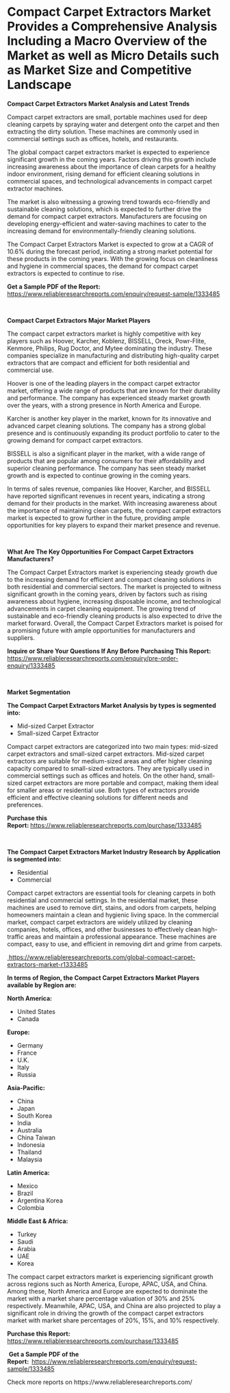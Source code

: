 <p><h1>Compact Carpet Extractors Market Provides a Comprehensive Analysis Including a Macro Overview of the Market as well as Micro Details such as Market Size and Competitive Landscape</h1></p><p><strong>Compact Carpet Extractors Market Analysis and Latest Trends</strong></p>
<p><p>Compact carpet extractors are small, portable machines used for deep cleaning carpets by spraying water and detergent onto the carpet and then extracting the dirty solution. These machines are commonly used in commercial settings such as offices, hotels, and restaurants.</p><p>The global compact carpet extractors market is expected to experience significant growth in the coming years. Factors driving this growth include increasing awareness about the importance of clean carpets for a healthy indoor environment, rising demand for efficient cleaning solutions in commercial spaces, and technological advancements in compact carpet extractor machines.</p><p>The market is also witnessing a growing trend towards eco-friendly and sustainable cleaning solutions, which is expected to further drive the demand for compact carpet extractors. Manufacturers are focusing on developing energy-efficient and water-saving machines to cater to the increasing demand for environmentally-friendly cleaning solutions.</p><p>The Compact Carpet Extractors Market is expected to grow at a CAGR of 10.6% during the forecast period, indicating a strong market potential for these products in the coming years. With the growing focus on cleanliness and hygiene in commercial spaces, the demand for compact carpet extractors is expected to continue to rise.</p></p>
<p><strong>Get a Sample PDF of the Report:&nbsp;</strong> <a href="https://www.reliableresearchreports.com/enquiry/request-sample/1333485">https://www.reliableresearchreports.com/enquiry/request-sample/1333485</a></p>
<p>&nbsp;</p>
<p><strong>Compact Carpet Extractors Major Market Players</strong></p>
<p><p>The compact carpet extractors market is highly competitive with key players such as Hoover, Karcher, Koblenz, BISSELL, Oreck, Powr-Flite, Kenmore, Philips, Rug Doctor, and Mytee dominating the industry. These companies specialize in manufacturing and distributing high-quality carpet extractors that are compact and efficient for both residential and commercial use.</p><p>Hoover is one of the leading players in the compact carpet extractor market, offering a wide range of products that are known for their durability and performance. The company has experienced steady market growth over the years, with a strong presence in North America and Europe.</p><p>Karcher is another key player in the market, known for its innovative and advanced carpet cleaning solutions. The company has a strong global presence and is continuously expanding its product portfolio to cater to the growing demand for compact carpet extractors.</p><p>BISSELL is also a significant player in the market, with a wide range of products that are popular among consumers for their affordability and superior cleaning performance. The company has seen steady market growth and is expected to continue growing in the coming years.</p><p>In terms of sales revenue, companies like Hoover, Karcher, and BISSELL have reported significant revenues in recent years, indicating a strong demand for their products in the market. With increasing awareness about the importance of maintaining clean carpets, the compact carpet extractors market is expected to grow further in the future, providing ample opportunities for key players to expand their market presence and revenue.</p></p>
<p>&nbsp;</p>
<p><strong>What Are The Key Opportunities For Compact Carpet Extractors Manufacturers?</strong></p>
<p><p>The Compact Carpet Extractors market is experiencing steady growth due to the increasing demand for efficient and compact cleaning solutions in both residential and commercial sectors. The market is projected to witness significant growth in the coming years, driven by factors such as rising awareness about hygiene, increasing disposable income, and technological advancements in carpet cleaning equipment. The growing trend of sustainable and eco-friendly cleaning products is also expected to drive the market forward. Overall, the Compact Carpet Extractors market is poised for a promising future with ample opportunities for manufacturers and suppliers.</p></p>
<p><strong>Inquire or Share Your Questions If Any Before Purchasing This Report:</strong> <a href="https://www.reliableresearchreports.com/enquiry/pre-order-enquiry/1333485">https://www.reliableresearchreports.com/enquiry/pre-order-enquiry/1333485</a></p>
<p>&nbsp;</p>
<p><strong>Market Segmentation</strong></p>
<p><strong>The Compact Carpet Extractors Market Analysis by types is segmented into:</strong></p>
<p><ul><li>Mid-sized Carpet Extractor</li><li>Small-sized Carpet Extractor</li></ul></p>
<p><p>Compact carpet extractors are categorized into two main types: mid-sized carpet extractors and small-sized carpet extractors. Mid-sized carpet extractors are suitable for medium-sized areas and offer higher cleaning capacity compared to small-sized extractors. They are typically used in commercial settings such as offices and hotels. On the other hand, small-sized carpet extractors are more portable and compact, making them ideal for smaller areas or residential use. Both types of extractors provide efficient and effective cleaning solutions for different needs and preferences.</p></p>
<p><strong>Purchase this Report:&nbsp;</strong><a href="https://www.reliableresearchreports.com/purchase/1333485">https://www.reliableresearchreports.com/purchase/1333485</a></p>
<p>&nbsp;</p>
<p><strong>The Compact Carpet Extractors Market Industry Research by Application is segmented into:</strong></p>
<p><ul><li>Residential</li><li>Commercial</li></ul></p>
<p><p>Compact carpet extractors are essential tools for cleaning carpets in both residential and commercial settings. In the residential market, these machines are used to remove dirt, stains, and odors from carpets, helping homeowners maintain a clean and hygienic living space. In the commercial market, compact carpet extractors are widely utilized by cleaning companies, hotels, offices, and other businesses to effectively clean high-traffic areas and maintain a professional appearance. These machines are compact, easy to use, and efficient in removing dirt and grime from carpets.</p></p>
<p><a href="https://www.reliableresearchreports.com/global-compact-carpet-extractors-market-r1333485">&nbsp;https://www.reliableresearchreports.com/global-compact-carpet-extractors-market-r1333485</a></p>
<p><strong>In terms of Region, the Compact Carpet Extractors Market Players available by Region are:</strong></p>
<p>
    <p> <strong> North America: </strong>
        <ul>
            <li>United States</li>
            <li>Canada</li>
        </ul>
        </p> 
    <p> <strong> Europe: </strong>
        <ul>
            <li>Germany</li>
            <li>France</li>
            <li>U.K.</li>
            <li>Italy</li>
            <li>Russia</li>
        </ul>
        </p> 
    <p> <strong> Asia-Pacific: </strong>
        <ul>
            <li>China</li>
            <li>Japan</li>
            <li>South Korea</li>
            <li>India</li>
            <li>Australia</li>
            <li>China Taiwan</li>
            <li>Indonesia</li>
            <li>Thailand</li>
            <li>Malaysia</li>
        </ul>
        </p> 
    <p> <strong> Latin America: </strong>
        <ul>
            <li>Mexico</li>
            <li>Brazil</li>
            <li>Argentina Korea</li>
            <li>Colombia</li>
        </ul>
        </p> 
    <p> <strong> Middle East & Africa: </strong>
        <ul>
            <li>Turkey</li>
            <li>Saudi</li>
            <li>Arabia</li>
            <li>UAE</li>
            <li>Korea</li>
        </ul>
    </p>
    </p>
<p><p>The compact carpet extractors market is experiencing significant growth across regions such as North America, Europe, APAC, USA, and China. Among these, North America and Europe are expected to dominate the market with a market share percentage valuation of 30% and 25% respectively. Meanwhile, APAC, USA, and China are also projected to play a significant role in driving the growth of the compact carpet extractors market with market share percentages of 20%, 15%, and 10% respectively.</p></p>
<p><strong>Purchase this Report: </strong><a href="https://www.reliableresearchreports.com/purchase/1333485">https://www.reliableresearchreports.com/purchase/1333485</a></p>
<p>&nbsp;<strong>Get a Sample PDF of the Report:&nbsp;&nbsp;</strong><a href="https://www.reliableresearchreports.com/enquiry/request-sample/1333485">https://www.reliableresearchreports.com/enquiry/request-sample/1333485</a></p>
<p><strong></strong></p>
<p>Check more reports on https://www.reliableresearchreports.com/</p>